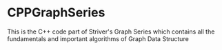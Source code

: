 # CPPGraphSeries
This is the C++ code part of Striver's Graph Series which contains all the fundamentals and important algorithms of Graph Data Structure
